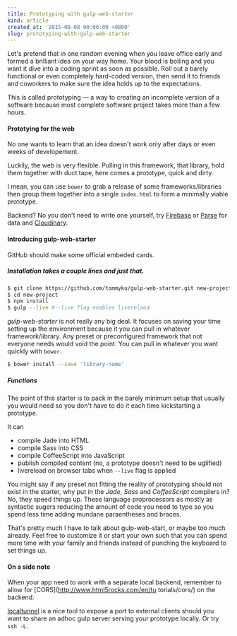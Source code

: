 ```yaml
---
title: Prototyping with gulp-web-starter
kind: article
created_at: '2015-08-08 00:00:00 +0800'
slug: prototyping-with-gulp-web-starter
---
```


Let's pretend that in one random evening when you leave office early and formed a brilliant idea on your way home. Your blood is boiling and you want it dive into a coding sprint as soon as possible. Roll out a barely functional or even completely hard-coded version, then send it to friends and coworkers to make sure the idea holds up to the expectations.

This is called prototyping &mdash; a way to creating an incomplete version of a software because most complete software project takes more than a few hours.


#### Prototying for the web

No one wants to learn that an idea doesn't work only after days or even weeks of developement.

Luckily, the web is very flexible. Pulling in this framework, that library, hold them together with duct tape, here comes a prototype, quick and dirty.

I mean, you can use `bower` to grab a release of some frameworks/libraries then group them together into a single `index.html` to form a minimally viable prototype.

Backend? No you don't need to write one yourself, try [Firebase](https://www.firebase.com/) or [Parse](https://www.parse.com/) for data and [Cloudinary](http://cloudinary.com/).

#### Introducing gulp-web-starter

<div class="github-card" data-github="tommyku/gulp-web-starter" data-width="400" data-height="155" data-theme="default"></div>
<script src="//cdn.jsdelivr.net/github-cards/latest/widget.js"></script>

GitHub should make some official embeded cards.

##### Installation takes a couple lines and just that.

~~~ bash
$ git clone https://github.com/tommyku/gulp-web-starter.git new-project
$ cd new-project
$ npm install
$ gulp --live #--live flag enables liverelaod
~~~

*gulp-web-starter* is not really any big deal. It focuses on saving your time setting up the environment because it you can pull in whatever framework/library. Any preset or preconfigured framework that not everyone needs would void the point. You can pull in whatever you want quickly with `bower`.

~~~ bash
$ bower install --save 'library-name'
~~~

##### Functions

The point of this starter is to pack in the barely minimum setup that usually you would need so you don't have to do it each time kickstarting a prototype.

It can
- compile Jade into HTML
- compile Sass into CSS
- compile CoffeeScript into JavaScript
- publish compiled content (no, a prototype doesn't need to be uglified)
- livereload on browser tabs when `--live` flag is applied

You might say if any preset not fitting the reality of prototyping should not exist in the starter, why put in the *Jade*, *Sass* and *CoffeeScript* compilers in? No, they speed things up. These language proprocessors as mostly as syntactic sugers reducing the amount of code you need to type so you spend less time adding mundane paraentheses and braces.

That's pretty much I have to talk about gulp-web-start, or maybe too much already. Feel free to customize it or start your own such that you can spend more time with your family and friends instead of punching the keyboard to set things up.

#### On a side note

When your app need to work with a separate local backend, remember to allow for [CORS](http://www.html5rocks.com/en/tu
torials/cors/) on the backend.

[localtunnel](http://localtunnel.me/) is a nice tool to expose a port to external clients should you want to share an adhoc gulp server serving your prototype locally. Or try `ssh -L`.
